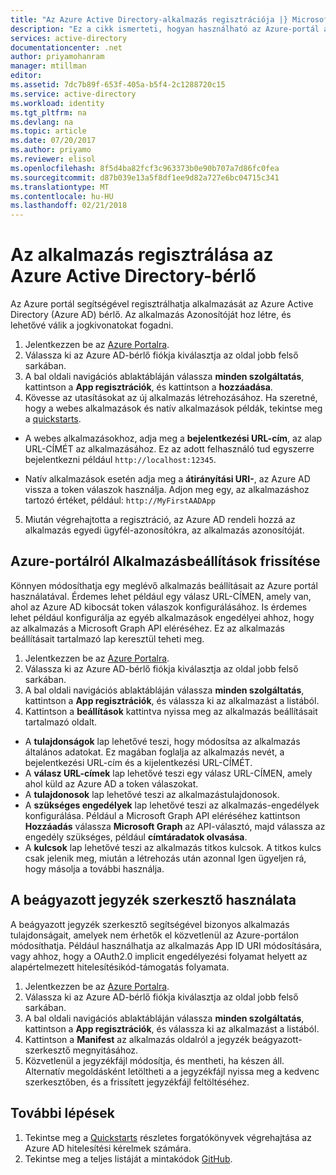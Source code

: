 ```yaml
---
title: "Az Azure Active Directory-alkalmazás regisztrációja |} Microsoft Docs"
description: "Ez a cikk ismerteti, hogyan használható az Azure-portál alkalmazás regisztrálása az Azure Active Directory"
services: active-directory
documentationcenter: .net
author: priyamohanram
manager: mtillman
editor: 
ms.assetid: 7dc7b89f-653f-405a-b5f4-2c1288720c15
ms.service: active-directory
ms.workload: identity
ms.tgt_pltfrm: na
ms.devlang: na
ms.topic: article
ms.date: 07/20/2017
ms.author: priyamo
ms.reviewer: elisol
ms.openlocfilehash: 8f5d4ba82fcf3c963373b0e90b707a7d86fc0fea
ms.sourcegitcommit: d87b039e13a5f8df1ee9d82a727e6bc04715c341
ms.translationtype: MT
ms.contentlocale: hu-HU
ms.lasthandoff: 02/21/2018
---
```

# <a name="register-your-application-with-your-azure-active-directory-tenant"></a>Az alkalmazás regisztrálása az Azure Active Directory-bérlő

Az Azure portál segítségével regisztrálhatja alkalmazását az Azure Active Directory (Azure AD) bérlő. Az alkalmazás Azonosítóját hoz létre, és lehetővé válik a jogkivonatokat fogadni.

1. Jelentkezzen be az [Azure Portalra](https://portal.azure.com).
2. Válassza ki az Azure AD-bérlő fiókja kiválasztja az oldal jobb felső sarkában.
3. A bal oldali navigációs ablaktábláján válassza **minden szolgáltatás**, kattintson a **App regisztrációk**, és kattintson a **hozzáadása**.
4. Kövesse az utasításokat az új alkalmazás létrehozásához. Ha szeretné, hogy a webes alkalmazások és natív alkalmazások példák, tekintse meg a [quickstarts](active-directory-developers-guide.md).
  * A webes alkalmazásokhoz, adja meg a **bejelentkezési URL-cím**, az alap URL-CÍMÉT az alkalmazásához. Ez az adott felhasználó tud egyszerre bejelentkezni például `http://localhost:12345`.
<!--TODO: add once App ID URI is configurable: The **App ID URI** is a unique identifier for your application. The convention is to use `https://<tenant-domain>/<app-name>`, e.g. `https://contoso.onmicrosoft.com/my-first-aad-app`-->
  * Natív alkalmazások esetén adja meg a **átirányítási URI-**, az Azure AD vissza a token válaszok használja. Adjon meg egy, az alkalmazáshoz tartozó értéket, például: `http://MyFirstAADApp`
5. Miután végrehajtotta a regisztráció, az Azure AD rendeli hozzá az alkalmazás egyedi ügyfél-azonosítókra, az alkalmazás azonosítóját.

## <a name="update-application-settings-from-the-azure-portal"></a>Azure-portálról Alkalmazásbeállítások frissítése

Könnyen módosíthatja egy meglévő alkalmazás beállításait az Azure portál használatával. Érdemes lehet például egy válasz URL-CÍMEN, amely van, ahol az Azure AD kibocsát token válaszok konfigurálásához. Is érdemes lehet például konfigurálja az egyéb alkalmazások engedélyei ahhoz, hogy az alkalmazás a Microsoft Graph API eléréséhez. Ez az alkalmazás beállításait tartalmazó lap keresztül teheti meg.

1. Jelentkezzen be az [Azure Portalra](https://portal.azure.com).
2. Válassza ki az Azure AD-bérlő fiókja kiválasztja az oldal jobb felső sarkában.
3. A bal oldali navigációs ablaktábláján válassza **minden szolgáltatás**, kattintson a **App regisztrációk**, és válassza ki az alkalmazást a listából.
4. Kattintson a **beállítások** kattintva nyissa meg az alkalmazás beállításait tartalmazó oldalt.
  * A **tulajdonságok** lap lehetővé teszi, hogy módosítsa az alkalmazás általános adatokat. Ez magában foglalja az alkalmazás nevét, a bejelentkezési URL-cím és a kijelentkezési URL-CÍMÉT.
  * A **válasz URL-címek** lap lehetővé teszi egy válasz URL-CÍMEN, amely ahol küld az Azure AD a token válaszokat.
  * A **tulajdonosok** lap lehetővé teszi az alkalmazástulajdonosok.
  * A **szükséges engedélyek** lap lehetővé teszi az alkalmazás-engedélyek konfigurálása. Például a Microsoft Graph API eléréséhez kattintson **Hozzáadás** válassza **Microsoft Graph** az API-választó, majd válassza az engedély szükséges, például **címtáradatok olvasása**.
  * A **kulcsok** lap lehetővé teszi az alkalmazás titkos kulcsok. A titkos kulcs csak jelenik meg, miután a létrehozás után azonnal Igen ügyeljen rá, hogy másolja a további használja.

## <a name="use-the-inline-manifest-editor"></a>A beágyazott jegyzék szerkesztő használata

A beágyazott jegyzék szerkesztő segítségével bizonyos alkalmazás tulajdonságait, amelyek nem érhetők el közvetlenül az Azure-portálon módosíthatja. Például használhatja az alkalmazás App ID URI módosítására, vagy ahhoz, hogy a OAuth2.0 implicit engedélyezési folyamat helyett az alapértelmezett hitelesítésikód-támogatás folyamata.

1. Jelentkezzen be az [Azure Portalra](https://portal.azure.com).
2. Válassza ki az Azure AD-bérlő fiókja kiválasztja az oldal jobb felső sarkában.
3. A bal oldali navigációs ablaktábláján válassza **minden szolgáltatás**, kattintson a **App regisztrációk**, és válassza ki az alkalmazást a listából.
4. Kattintson a **Manifest** az alkalmazás oldalról a jegyzék beágyazott-szerkesztő megnyitásához.
5. Közvetlenül a jegyzékfájl módosítja, és mentheti, ha készen áll. Alternatív megoldásként letöltheti a a jegyzékfájl nyissa meg a kedvenc szerkesztőben, és a frissített jegyzékfájl feltöltéséhez.

## <a name="next-steps"></a>További lépések

1. Tekintse meg a [Quickstarts](active-directory-developers-guide.md) részletes forgatókönyvek végrehajtása az Azure AD hitelesítési kérelmek számára.
2. Tekintse meg a teljes listáját a mintakódok [GitHub](https://github.com/azure-samples).
